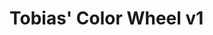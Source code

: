 # Tobias' Color Wheel  v1

<script>

import d3 from 'src/external/d3.v4.js';

// set the dimensions and margins of the graph
var width = 450,
    height = 450,
    margin = 40

// The radius of the pieplot is half the width or half the height (smallest one). I subtract a bit of margin.
var radius = Math.min(width, height) / 2 - margin

// append the svg object to the div called 'my_dataviz'
var div = document.createElement("div")

var svg = d3.select(div)
  .append("svg")
    .attr("width", width)
    .attr("height", height)
  .append("g")
    .attr("transform", "translate(" + width / 2 + "," + height / 2 + ")");

// Create dummy data
var data = {};

  `#e61919
  #f07575
  #7a3d1f
  #b85c2e
  #ff8000
  #ffb366
  #ffff33
  #ffff99
  #4db34d
  #94d194
  #0f618a
  #1791cf
  #8a5095
  #b88bc1
  #f986bf
  #fbb6d9`.split("\n").forEach(ea => data[ea] = 1)


// Compute the position of each group on the pie:
var pie = d3.pie()
  .value(function(d) {return d.value; })
var data_ready = pie(d3.entries(data))

// Build the pie chart: Basically, each part of the pie is a path that we build using the arc function.
svg
  .selectAll('whatever')
  .data(data_ready)
  .enter()
  .append('path')
  .attr('d', d3.arc()
    .innerRadius(0)
    .outerRadius(radius)
  )
  .attr('fill', function(d){ return(d.data.key) })
  .attr("stroke", "black")
  .style("stroke-width", "0px")
  .style("opacity", 0.7)

 div
</script>